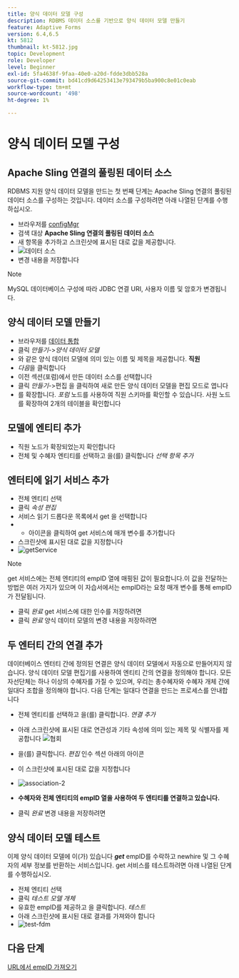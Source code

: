 ```yaml
---
title: 양식 데이터 모델 구성
description: RDBMS 데이터 소스를 기반으로 양식 데이터 모델 만들기
feature: Adaptive Forms
version: 6.4,6.5
kt: 5812
thumbnail: kt-5812.jpg
topic: Development
role: Developer
level: Beginner
exl-id: 5fa4638f-9faa-40e0-a20d-fdde3dbb528a
source-git-commit: bd41cd9d64253413e793479b5ba900c8e01c0eab
workflow-type: tm+mt
source-wordcount: '498'
ht-degree: 1%

---
```


# 양식 데이터 모델 구성

## Apache Sling 연결의 풀링된 데이터 소스

RDBMS 지원 양식 데이터 모델을 만드는 첫 번째 단계는 Apache Sling 연결의 풀링된 데이터 소스를 구성하는 것입니다. 데이터 소스를 구성하려면 아래 나열된 단계를 수행하십시오.

* 브라우저를 [configMgr](http://localhost:4502/system/console/configMgr)
* 검색 대상 **Apache Sling 연결의 풀링된 데이터 소스**
* 새 항목을 추가하고 스크린샷에 표시된 대로 값을 제공합니다.
* ![데이터 소스](assets/data-source.png)
* 변경 내용을 저장합니다

>[!NOTE]
>MySQL 데이터베이스 구성에 따라 JDBC 연결 URI, 사용자 이름 및 암호가 변경됩니다.


## 양식 데이터 모델 만들기

* 브라우저를 [데이터 통합](http://localhost:4502/aem/forms.html/content/dam/formsanddocuments-fdm)
* 클릭 _만들기_->_양식 데이터 모델_
* 와 같은 양식 데이터 모델에 의미 있는 이름 및 제목을 제공합니다. **직원**
* _다음_&#x200B;을 클릭합니다
* 이전 섹션(포럼)에서 만든 데이터 소스를 선택합니다
* 클릭 _만들기_->편집 을 클릭하여 새로 만든 양식 데이터 모델을 편집 모드로 엽니다
* 를 확장합니다. _포럼_ 노드를 사용하여 직원 스키마를 확인할 수 있습니다. 사원 노드를 확장하여 2개의 테이블을 확인합니다

## 모델에 엔티티 추가

* 직원 노드가 확장되었는지 확인합니다
* 전체 및 수혜자 엔티티를 선택하고 을(를) 클릭합니다 _선택 항목 추가_

## 엔터티에 읽기 서비스 추가

* 전체 엔티티 선택
* 클릭 _속성 편집_
* 서비스 읽기 드롭다운 목록에서 get 을 선택합니다
* + 아이콘을 클릭하여 get 서비스에 매개 변수를 추가합니다
* 스크린샷에 표시된 대로 값을 지정합니다
* ![getService](assets/get-service.png)
>[!NOTE]
> get 서비스에는 전체 엔티티의 empID 열에 매핑된 값이 필요합니다.이 값을 전달하는 방법은 여러 가지가 있으며 이 자습서에서는 empID라는 요청 매개 변수를 통해 empID가 전달됩니다.
* 클릭 _완료_ get 서비스에 대한 인수를 저장하려면
* 클릭 _완료_ 양식 데이터 모델의 변경 내용을 저장하려면

## 두 엔터티 간의 연결 추가

데이터베이스 엔터티 간에 정의된 연결은 양식 데이터 모델에서 자동으로 만들어지지 않습니다. 양식 데이터 모델 편집기를 사용하여 엔티티 간의 연결을 정의해야 합니다. 모든 자선단체는 하나 이상의 수혜자를 가질 수 있으며, 우리는 총수혜자와 수혜자 개체 간에 일대다 조합을 정의해야 합니다.
다음 단계는 일대다 연결을 만드는 프로세스를 안내합니다

* 전체 엔티티를 선택하고 을(를) 클릭합니다. _연결 추가_
* 아래 스크린샷에 표시된 대로 연관성과 기타 속성에 의미 있는 제목 및 식별자를 제공합니다
   ![협회](assets/association-entities-1.png)

* 을(를) 클릭합니다. _편집_ 인수 섹션 아래의 아이콘

* 이 스크린샷에 표시된 대로 값을 지정합니다
* ![association-2](assets/association-entities.png)
* **수혜자와 전체 엔티티의 empID 열을 사용하여 두 엔티티를 연결하고 있습니다.**
* 클릭 _완료_ 변경 내용을 저장하려면

## 양식 데이터 모델 테스트

이제 양식 데이터 모델에 이(가) 있습니다 **_get_** empID를 수락하고 newhire 및 그 수혜자의 세부 정보를 반환하는 서비스입니다. get 서비스를 테스트하려면 아래 나열된 단계를 수행하십시오.

* 전체 엔티티 선택
* 클릭 _테스트 모델 개체_
* 유효한 empID를 제공하고 을 클릭합니다. _테스트_
* 아래 스크린샷에 표시된 대로 결과를 가져와야 합니다
* ![test-fdm](assets/test-form-data-model.png)

## 다음 단계

[URL에서 empID 가져오기](./get-request-parameter.md)